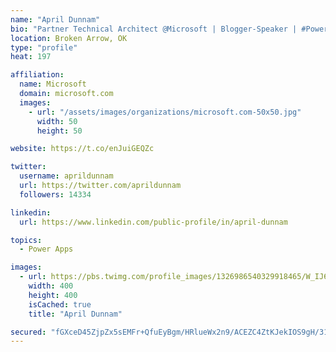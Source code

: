 ```yaml
---
name: "April Dunnam"
bio: "Partner Technical Architect @Microsoft | Blogger-Speaker | #PowerApps, #PowerAutomate, #Office365, #SharePoint | #WIT | #Karaoke Queen"
location: Broken Arrow, OK
type: "profile"
heat: 197

affiliation:
  name: Microsoft
  domain: microsoft.com
  images:
    - url: "/assets/images/organizations/microsoft.com-50x50.jpg"
      width: 50
      height: 50

website: https://t.co/enJuiGEQZc

twitter:
  username: aprildunnam
  url: https://twitter.com/aprildunnam
  followers: 14334

linkedin:
  url: https://www.linkedin.com/public-profile/in/april-dunnam

topics:
  - Power Apps

images:
  - url: https://pbs.twimg.com/profile_images/1326986540329918465/W_IJ6Ih2_400x400.jpg
    width: 400
    height: 400
    isCached: true
    title: "April Dunnam"

secured: "fGXceD45ZjpZx5sEMFr+QfuEyBgm/HRlueWx2n9/ACEZC4ZtKJekIOS9gH/31VSO2+s4omBZCjA56JCP5N4Z0MUR5wfzt3jwKxW8m5+cLiHIRZJAMahvWZ4J4DDh3CyUB4GTDzF6ipsL49PZtFDiSY3ND4JdnxPG3sRVXTfj+CgRpSdZxy60hNYxfsM8f9Fp2Ff3vRUwbnD0L5+3mHGii0ZYShR+HvLE2bUUmwbcsqrECnNVzzX9a4dqt53SCktnyFbbs47O+bhAsNsOxiifWGD4mJ42d2XEAu2KCGzHZpBcUuA4CjCHTCRny8InG9d1TaEJAoKU3nZA0b+/OXWkbnKo+M+bVTb87Qwvouz51Wo9JA9BLOctjEfqxZE2/VkLgpaCC81zg755lGq2Lm6UbuEfVihGkWn+/b5B5LNjCQM=;ZILGyM8DrZ9F70tVZv0IDQ=="
---
```


